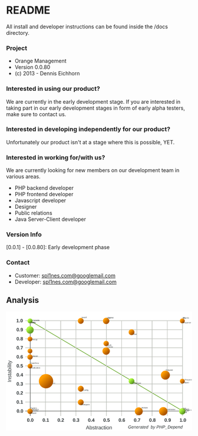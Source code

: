 # README #

All install and developer instructions can be found inside the /docs directory.

### Project ###

* Orange Management
* Version 0.0.80
* (c) 2013 - Dennis Eichhorn

### Interested in using our product? ###

We are currently in the early development stage.
If you are interested in taking part in our early development stages in form
of early alpha testers, make sure to contact us.

### Interested in developing independently for our product? ###

Unfortunately our product isn't at a stage where this is possible, YET.

### Interested in working for/with us? ###

We are currently looking for new members on our development team in various areas.

- PHP backend developer
- PHP frontend developer
- Javascript developer
- Designer
- Public relations
- Java Server-Client developer

### Version Info ###

[0.0.1] - [0.0.80]: Early development phase

### Contact ###

* Customer: spl1nes.com@googlemail.com
* Developer: spl1nes.com@googlemail.com

## Analysis ##

![Dependency Chart](/Docs/Dependencies/jdependChart.svg)
